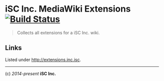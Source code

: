 # iSC Inc. MediaWiki Extensions [![Build Status](https://travis-ci.org/iSCInc/extensions.svg?branch=material-branch)](https://travis-ci.org/iSCInc/extensions)

  > Collects all extensions for a iSC Inc. wiki.

## Links
Listed under http://extensions.inc.isc.


----
(c) *2014-present* **iSC Inc.**
